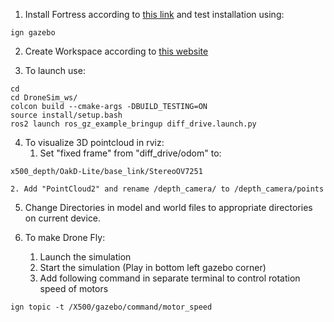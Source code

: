 
1. Install Fortress according to [this link](https://gazebosim.org/docs/fortress/install_ubuntu) and test installation using:
```Shell
ign gazebo
```

2. Create Workspace according to [this website](https://gazebosim.org/docs/fortress/ros_gz_project_template_guide)

3. To launch use:
```Shell
cd
cd DroneSim_ws/
colcon build --cmake-args -DBUILD_TESTING=ON
source install/setup.bash
ros2 launch ros_gz_example_bringup diff_drive.launch.py
```

4. To visualize 3D pointcloud in rviz:
	1. Set "fixed frame" from "diff_drive/odom" to:
```
x500_depth/OakD-Lite/base_link/StereoOV7251
```
	2. Add "PointCloud2" and rename /depth_camera/ to /depth_camera/points

5. Change Directories in model and world files to appropriate directories on current device.

6. To make Drone Fly:
	1. Launch the simulation
	2. Start the simulation (Play in bottom left gazebo corner)
	3. Add following command in separate terminal to control rotation speed of motors
```Shell
ign topic -t /X500/gazebo/command/motor_speed
```




